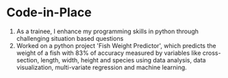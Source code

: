 # Code-in-Place
1.	As a trainee, I enhance my programming skills in python through challenging situation based questions
2.	Worked on a python project 'Fish Weight Predictor', which predicts the weight of a fish with 83% of accuracy measured by variables like cross-section, length, width, height and species using data analysis, data visualization, multi-variate regression and machine learning. 



